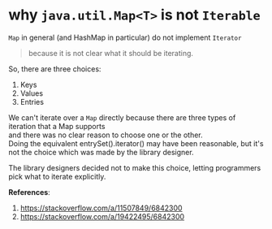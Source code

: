 # why `java.util.Map<T>` is not `Iterable`

`Map` in general (and HashMap in particular) do not implement `Iterator`  
> because it is not clear what it should be iterating.  

So, there are three choices:  
1. Keys
2. Values
3. Entries

We can't iterate over a `Map` directly because there are three types of iteration that a Map supports  
and there was no clear reason to choose one or the other.  
Doing the equivalent entrySet().iterator() may have been reasonable, but it's not the choice which was made by the library designer.  

The library designers decided not to make this choice, letting programmers pick what to iterate explicitly.  

**References**:  
1. https://stackoverflow.com/a/11507849/6842300
2. https://stackoverflow.com/a/19422495/6842300

